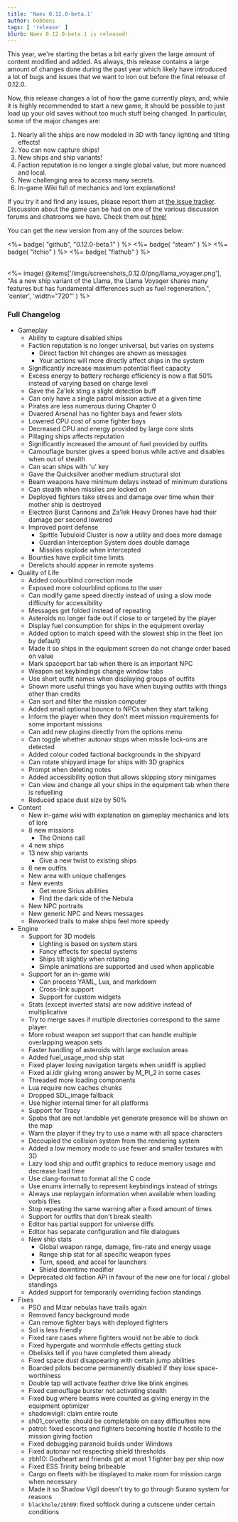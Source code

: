 ```yaml
---
title: 'Naev 0.12.0-beta.1'
author: bobbens
tags: [ 'release' ]
blurb: Naev 0.12.0-beta.1 is released!
---
```


This year, we're starting the betas a bit early given the large amount of
content modified and added. As always, this release contains a large amount of
changes done during the past year which likely have introduced a lot of bugs
and issues that we want to iron out before the final release of 0.12.0.

Now, this release changes a lot of how the game currently plays, and, while it
is highly recommended to start a new game, it should be possible to just load
up your old saves without too much stuff being changed. In particular, some of
the major changes are:

1. Nearly all the ships are now modeled in 3D with fancy lighting and tilting effects!
2. You can now capture ships!
3. New ships and ship variants!
4. Faction reputation is no longer a single global value, but more nuanced and local.
5. New challenging area to access many secrets.
6. In-game Wiki full of mechanics and lore explanations!

If you try it and find any issues, please report them at [the issue
tracker](https://github.com/naev/naev/issues). Discussion about the game can be
had on one of the various discussion forums and chatrooms we have. Check them
out [here!](https://naev.org/contact/)

You can get the new version from any of the sources below:

<%= badge( "github", "0.12.0-beta.1" ) %>
<%= badge( "steam" ) %>
<%= badge( "itchio" ) %>
<%= badge( "flathub" ) %>

<br>
<%= image( @items['/imgs/screenshots_0.12.0/png/llama_voyager.png'], "As a new ship variant of the Llama, the Llama Voyager shares many features but has fundamental differences such as fuel regeneration.", 'center', 'width="720"' ) %>

### Full Changelog
* Gameplay
    * Ability to capture disabled ships
    * Faction reputation is no longer universal, but varies on systems
        * Direct faction hit changes are shown as messages
        * Your actions will more directly affect ships in the system
    * Significantly increase maximum potential fleet capacity
    * Excess energy to battery recharge efficiency is now a flat 50% instead of varying based on charge level
    * Gave the Za'lek sting a slight detection buff <!-- codespell:ignore sting -->
    * Can only have a single patrol mission active at a given time
    * Pirates are less numerous during Chapter 0
    * Dvaered Arsenal has no fighter bays and fewer slots
    * Lowered CPU cost of some fighter bays
    * Decreased CPU and energy provided by large core slots
    * Pillaging ships affects reputation
    * Significantly increased the amount of fuel provided by outfits
    * Camouflage burster gives a speed bonus while active and disables when out of stealth
    * Can scan ships with 'u' key
    * Gave the Quicksilver another medium structural slot
    * Beam weapons have minimum delays instead of minimum durations
    * Can stealth when missiles are locked on
    * Deployed fighters take stress and damage over time when their mother ship is destroyed
    * Electron Burst Cannons and Za'lek Heavy Drones have had their damage per second lowered
    * Improved point defense
        * Spittle Tubuloid Cluster is now a utility and does more damage
        * Guardian Interception System does double damage
        * Missiles explode when intercepted
    * Bounties have explicit time limits
    * Derelicts should appear in remote systems
* Quality of Life
    * Added colourblind correction mode
    * Exposed more colourblind options to the user
    * Can modify game speed directly instead of using a slow mode difficulty for accessibility
    * Messages get folded instead of repeating
    * Asteroids no longer fade out if close to or targeted by the player
    * Display fuel consumption for ships in the equipment overlay
    * Added option to match speed with the slowest ship in the fleet (on by default)
    * Made it so ships in the equipment screen do not change order based on value
    * Mark spaceport bar tab when there is an important NPC
    * Weapon set keybindings change window tabs
    * Use short outfit names when displaying groups of outfits
    * Shown more useful things you have when buying outfits with things other than credits
    * Can sort and filter the mission computer
    * Added small optional bounce to NPCs when they start talking
    * Inform the player when they don't meet mission requirements for some important missions
    * Can add new plugins directly from the options menu
    * Can toggle whether autonav stops when missile lock-ons are detected
    * Added colour coded factional backgrounds in the shipyard
    * Can rotate shipyard image for ships with 3D graphics
    * Prompt when deleting notes
    * Added accessibility option that allows skipping story minigames
    * Can view and change all your ships in the equipment tab when there is refuelling
    * Reduced space dust size by 50%
* Content
    * New in-game wiki with explanation on gameplay mechanics and lots of lore
    * 8 new missions
        * The Onions call
    * 4 new ships
    * 13 new ship variants
        * Give a new twist to existing ships
    * 6 new outfits
    * New area with unique challenges
    * New events
        * Get more Sirius abilities
        * Find the dark side of the Nebula
    * New NPC portraits
    * New generic NPC and News messages
    * Reworked trails to make ships feel more speedy
* Engine
    * Support for 3D models
        * Lighting is based on system stars
        * Fancy effects for special systems
        * Ships tilt slightly when rotating
        * Simple animations are supported and used when applicable
    * Support for an in-game wiki
        * Can process YAML, Lua, and markdown
        * Cross-link support
        * Support for custom widgets
    * Stats (except inverted stats) are now additive instead of multiplicative
    * Try to merge saves if multiple directories correspond to the same player
    * More robust weapon set support that can handle multiple overlapping weapon sets
    * Faster handling of asteroids with large exclusion areas
    * Added fuel_usage_mod ship stat
    * Fixed player losing navigation targets when unidiff is applied
    * Fixed ai.idir giving wrong answer by M_PI_2 in some cases
    * Threaded more loading components
    * Lua require now caches chunks
    * Dropped SDL_image fallback
    * Use higher internal timer for all platforms
    * Support for Tracy
    * Spobs that are not landable yet generate presence will be shown on the map
    * Warn the player if they try to use a name with all space characters
    * Decoupled the collision system from the rendering system
    * Added a low memory mode to use fewer and smaller textures with 3D
    * Lazy load ship and outfit graphics to reduce memory usage and decrease load time
    * Use clang-format to format all the C code
    * Use enums internally to represent keybindings instead of strings
    * Always use replaygain information when available when loading vorbis files
    * Stop repeating the same warning after a fixed amount of times
    * Support for outfits that don't break stealth
    * Editor has partial support for universe diffs
    * Editor has separate configuration and file dialogues
    * New ship stats
        * Global weapon range, damage, fire-rate and energy usage
        * Range ship stat for all specific weapon types
        * Turn, speed, and accel for launchers
        * Shield downtime modifier
    * Deprecated old faction API in favour of the new one for local / global standings
    * Added support for temporarily overriding faction standings
* Fixes
    * PSO and Mizar nebulas have trails again
    * Removed fancy background mode
    * Can remove fighter bays with deployed fighters
    * Sol is less friendly
    * Fixed rare cases where fighters would not be able to dock
    * Fixed hypergate and wormhole effects getting stuck
    * Obelisks tell if you have completed them already
    * Fixed space dust disappearing with certain jump abilities
    * Boarded pilots become permanently disabled if they lose space-worthiness
    * Double tap will activate feather drive like blink engines
    * Fixed camouflage burster not activating stealth
    * Fixed bug where beams were counted as giving energy in the equipment optimizer
    * shadowvigil: claim entire route
    * sh01_corvette: should be completable on easy difficulties now
    * patrol: fixed escorts and fighters becoming hostile if hostile to the mission giving faction
    * Fixed debugging paranoid builds under Windows
    * Fixed autonav not respecting shield thresholds
    * zbh10: Godheart and friends get at most 1 fighter bay per ship now
    * Fixed ESS Trinity being bribeable
    * Cargo on fleets with be displayed to make room for mission cargo when necessary
    * Made it so Shadow Vigil doesn't try to go through Surano system for reasons
    * `blackhole/zbh09`: fixed softlock during a cutscene under certain conditions
